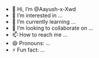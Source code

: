 - 👋 Hi, I’m @Aayush-x-Xwd
- 👀 I’m interested in ...
- 🌱 I’m currently learning ...
- 💞️ I’m looking to collaborate on ...
- 📫 How to reach me ...
- 😄 Pronouns: ...
- ⚡ Fun fact: ...

<!---
Aayush-x-Xwd/Aayush-x-Xwd is a ✨ special ✨ repository because its `README.md` (this file) appears on your GitHub profile.
You can click the Preview link to take a look at your changes.
--->
